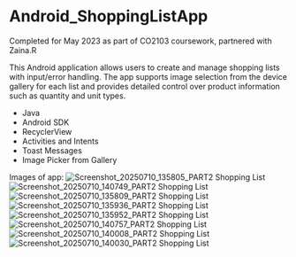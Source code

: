 # Android_ShoppingListApp
Completed for May 2023 as part of CO2103 coursework, partnered with Zaina.R

This Android application allows users to create and manage shopping lists with input/error handling. The app supports image selection from the device gallery for each list and provides detailed control over product information such as quantity and unit types.

- Java
- Android SDK
- RecyclerView
- Activities and Intents
- Toast Messages
- Image Picker from Gallery

Images of app:
![Screenshot_20250710_135805_PART2 Shopping List](https://github.com/user-attachments/assets/e442260f-9908-4464-b2c4-2ed948502b85)
![Screenshot_20250710_140749_PART2 Shopping List](https://github.com/user-attachments/assets/38bde80d-18c6-4853-b96f-77aac116b392)
![Screenshot_20250710_135809_PART2 Shopping List](https://github.com/user-attachments/assets/57a2541a-ed92-4042-aae9-883720729466)
![Screenshot_20250710_135936_PART2 Shopping List](https://github.com/user-attachments/assets/f3f73833-6e62-4850-a4cb-c5c3b6f18d2a)
![Screenshot_20250710_135952_PART2 Shopping List](https://github.com/user-attachments/assets/0aca8b88-6e0a-4999-899a-16b735facae7)
![Screenshot_20250710_140757_PART2 Shopping List](https://github.com/user-attachments/assets/f5f7f21e-6da9-47fb-9056-2568d733cc12)
![Screenshot_20250710_140008_PART2 Shopping List](https://github.com/user-attachments/assets/ccc66bf2-596d-4c1c-a44c-db53b331ae18)
![Screenshot_20250710_140030_PART2 Shopping List](https://github.com/user-attachments/assets/97a7db25-e414-4c27-a2f5-44987cc80702)


